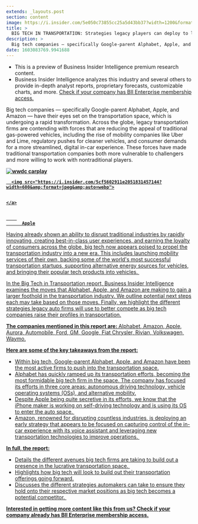 ```yaml
--- 
extends: _layouts.post 
section: content 
image: https://i.insider.com/5e050c73855cc25a5d43bb37?width=1200&format=jpeg 
title: > 
  BIG TECH IN TRANSPORTATION: Strategies legacy players can deploy to limit the threat to their market position 
description: > 
  Big tech companies — specifically Google-parent Alphabet, Apple, and Amazon — have their eyes set on the transportation space, which is undergoing a rapid transformation.These forces have made traditional transportation companies both more vulnerable to challengers and more willing to work with nontraditional players.Finally, we highlight the different strategies legacy auto firms will use to better compete as big tech companies raise their profiles in transportation.In full, the report:Details the different avenues big tech firms are taking to build out a presence in the lucrative transportation space.Discusses the different strategies automakers can take to ensure they hold onto their respective market positions as big tech becomes a potential competitor. 
date: 1603083769.9941688 
--- 
```

<div><ul class="summary-list"><li>This is a preview of Business Insider Intelligence premium research content.</li><li>Business Insider Intelligence analyzes this industry and several others to provide in-depth analyst reports, proprietary forecasts, customizable charts, and more. <a href="https://www.businessinsider.com/intelligence/corporate-subscriptions?IR=T&amp;itm_source=businessinsider&amp;itm_medium=content_marketing&amp;itm_campaign=report_teaser&amp;itm_content=top_text&amp;itm_term=bundle_subscription_text_link-big-tech-in-transportation-report-2019-11">Check if your company has BII Enterprise membership access.</a></li></ul><p>Big tech companies &#8212; specifically Google-parent Alphabet, Apple, and Amazon &#8212; have their eyes set on the transportation space, which is undergoing a rapid transformation. Across the globe, legacy transportation firms are contending with forces that are reducing the appeal of traditional gas-powered vehicles, including the rise of mobility companies like Uber and Lime, regulatory pushes for cleaner vehicles, and consumer demands for a more streamlined, digital in-car experience. These forces have made traditional transportation companies both more vulnerable to challengers and more willing to work with nontraditional players.</p><p><strong>
    <a class="image-click-enlarge" href="https://i.insider.com/5cf5602911e2051831457144">
        <img class="lazy-image " src="" alt="wwdc carplay">
    
    
      <img src="https://i.insider.com/5cf5602911e2051831457144?width=600&amp;format=jpeg&amp;auto=webp">
    
    
    </a>

    
        
          Apple
        
    
</strong></p><p>Having already shown an ability to disrupt traditional industries by rapidly innovating, creating best-in-class user experiences, and earning the loyalty of consumers across the globe, big tech now appears poised to propel the transportation industry into a new era. This includes launching mobility services of their own, backing some of the world's most successful transportation startups, supporting alternative energy sources for vehicles, and bringing their popular tech products into vehicles.&#160;</p><p>In the Big Tech in Transportation report, Business Insider Intelligence examines the moves that Alphabet, Apple, and Amazon are making to gain a larger foothold in the transportation industry. We outline potential next steps each may take based on those moves. Finally, we highlight the different strategies legacy auto firms will use to better compete as big tech companies raise their profiles in transportation.</p><p><strong>The companies mentioned in this report are: </strong>Alphabet, Amazon, Apple, Aurora, Automobile, Ford, GM, Google, Fiat Chrysler, Rivian, Volkswagen, Waymo.</p><p><strong>Here are some of the key takeaways from the report:</strong></p><ul><li>Within big tech, Google-parent Alphabet, Apple, and Amazon have been the most active firms to push into the transportation space.</li><li>Alphabet has quickly ramped up its transportation efforts, becoming the most formidable big tech firm in the space. The company has focused its efforts in three core areas: autonomous driving technology, vehicle operating systems (OSs), and alternative mobility.</li><li>Despite Apple being quite secretive in its efforts, we know that the iPhone maker is working on self-driving technology and is using its OS to enter the auto space.&#160;</li><li>Amazon, renowned for disrupting countless industries, is deploying an early strategy that appears to be focused on capturing control of the in-car experience with its voice assistant and leveraging new transportation technologies to improve operations.&#160;</li></ul><p><strong>In full, the report:</strong></p><ul><li>Details the different avenues big tech firms are taking to build out a presence in the lucrative transportation space.&#160;</li><li>Highlights how big tech will look to build out their transportation offerings going forward.</li><li>Discusses the different strategies automakers can take to ensure they hold onto their respective market positions as big tech becomes a potential competitor.&#160;</li></ul><p><strong>Interested in getting more content like this from us? <a href="https://www.businessinsider.com/intelligence/corporate-check?IR=T&amp;itm_source=businessinsider&amp;itm_medium=content_marketing&amp;itm_campaign=report_teaser&amp;itm_content=learn_more_text&amp;itm_term=enterprise_text_link-big-tech-in-transportation-report-2019-11">Check if your company already has BII Enterprise membership access.</a></strong></p>
                  </div>